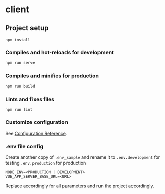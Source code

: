 # client

## Project setup
```
npm install
```

### Compiles and hot-reloads for development
```
npm run serve
```

### Compiles and minifies for production
```
npm run build
```

### Lints and fixes files
```
npm run lint
```

### Customize configuration
See [Configuration Reference](https://cli.vuejs.org/config/).


### .env file config
Create another copy of `.env_sample` and rename it to `.env.development` for testing `.env.production` for production

```
NODE_ENV=<PRODUCTION | DEVELOPMENT>
VUE_APP_SERVER_BASE_URL=<URL>
```
Replace accordingly for all parameters and run the project accordingly. 